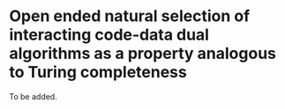 # Open ended natural selection of interacting code-data dual algorithms as a property analogous to Turing completeness

To be added.
